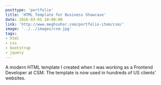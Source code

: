```yaml
---
posttype: 'portfolio'
title: 'HTML Template for Business Showcase'
date: 2016-03-01 10:00:00
link: 'http://www.meghsohor.com/portfolio-item/csm/'
image: '../../images/csm.jpg'
tags:
- html
- css
- bootstrap
- jquery
---
```


A modern HTML template I created when I was working as a Frontend Developer at CSM. The template is now used in hundreds of US clients' websites.